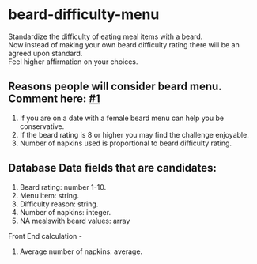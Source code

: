 # beard-difficulty-menu

Standardize the difficulty of eating meal items with a beard. 
<br/>Now instead of making your own beard difficulty rating there will be an agreed upon standard. 
<br/>Feel higher affirmation on your choices.

## Reasons people will consider beard menu. Comment here: [#1](https://github.com/beard-drip/beard-difficulty-menu/issues/1)
1) If you are on a date with a female beard menu can help you be conservative.
2) If the beard rating is 8 or higher you may find the challenge enjoyable.
3) Number of napkins used is proportional to beard difficulty rating.

## Database Data fields that are candidates:
1) Beard rating: number 1-10.
2) Menu item: string.
3) Difficulty reason: string.
4) Number of napkins: integer.
5) NA mealswith beard values: array

Front End calculation - 
1) Average number of napkins: average.
